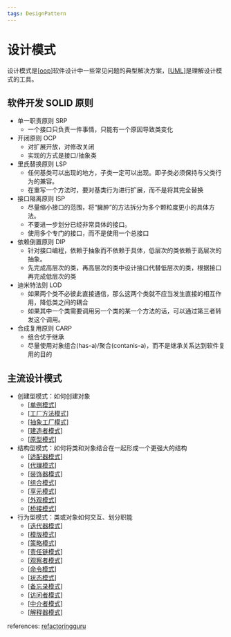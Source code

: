 ```yaml
---
tags: DesignPattern
---
```


# 设计模式

设计模式是[[oop]]软件设计中一些常见问题的典型解决方案，[[UML]]是理解设计模式的工具。

## 软件开发 SOLID 原则

- 单一职责原则 SRP
  - 一个接口只负责一件事情，只能有一个原因导致类变化
- 开闭原则 OCP
  - 对扩展开放，对修改关闭
  - 实现的方式是接口/抽象类
- 里氏替换原则 LSP
  - 任何基类可以出现的地方，子类一定可以出现。即子类必须保持与父类行为的兼容。
  - 在重写一个方法时，要对基类行为进行扩展，而不是将其完全替换
- 接口隔离原则 ISP
  - 尽量缩小接口的范围，将“臃肿”的方法拆分为多个颗粒度更小的具体方法。
  - 不要进一步划分已经非常具体的接口。
  - 使用多个专门的接口，而不是使用一个总接口
- 依赖倒置原则 DIP
  - 针对接口编程，依赖于抽象而不依赖于具体，低层次的类依赖于高层次的抽象。
  - 先完成高层次的类，再高层次的类中设计接口代替低层次的类，根据接口再完成低层次的类
- 迪米特法则 LOD
  - 如果两个类不必彼此直接通信，那么这两个类就不应当发生直接的相互作用，降低类之间的耦合
  - 如果其中一个类需要调用另一个类的某一个方法的话，可以通过第三者转发这个调用。
- 合成复用原则 CARP
  - 组合优于继承
  - 尽量使用对象组合(has-a)/聚合(contanis-a)，而不是继承关系达到软件复用的目的

## 主流设计模式

- 创建型模式：如何创建对象
  - [[单例模式]]
  - [[工厂方法模式]]
  - [[抽象工厂模式]]
  - [[建造者模式]]
  - [[原型模式]]
- 结构型模式：如何将类和对象结合在一起形成一个更强大的结构
  - [[适配器模式]]
  - [[代理模式]]
  - [[装饰器模式]]
  - [[组合模式]]
  - [[享元模式]]
  - [[外观模式]]
  - [[桥接模式]]
- 行为型模式：类或对象如何交互、划分职能
  - [[迭代器模式]]
  - [[模版模式]]
  - [[策略模式]]
  - [[责任链模式]]
  - [[观察者模式]]
  - [[命令模式]]
  - [[状态模式]]
  - [[备忘录模式]]
  - [[访问者模式]]
  - [[中介者模式]]
  - [[解释器模式]]

references: [refactoringguru](https://refactoringguru.cn/design-patterns/)

[//begin]: # "Autogenerated link references for markdown compatibility"
[oop]: oop.md "面向对象"
[uml]: ../tools/UML.md "UML 类图"
[单例模式]: creational/单例模式.md "单例"
[工厂方法模式]: creational/工厂方法模式.md "工厂方法"
[抽象工厂模式]: creational/抽象工厂模式.md "抽象工厂"
[建造者模式]: creational/建造者模式.md "建造者"
[原型模式]: creational/原型模式.md "原型"
[适配器模式]: structural/适配器模式.md "适配器"
[代理模式]: structural/代理模式.md "代理模式"
[装饰器模式]: structural/装饰器模式.md "装饰器模式"
[组合模式]: structural/组合模式.md "组合模式"
[享元模式]: structural/享元模式.md "享元模式"
[外观模式]: structural/外观模式.md "外观模式"
[桥接模式]: structural/桥接模式.md "桥接模式"
[迭代器模式]: behavioral/迭代器模式.md "迭代器模式"
[模版模式]: behavioral/模版模式.md "模版"
[策略模式]: behavioral/策略模式.md "策略模式"
[责任链模式]: behavioral/责任链模式.md "责任链模式"
[观察者模式]: behavioral/观察者模式.md "观察者模式"
[命令模式]: behavioral/命令模式.md "命令模式"
[状态模式]: behavioral/状态模式.md "状态模式"
[备忘录模式]: behavioral/备忘录模式.md "备忘录模式"
[访问者模式]: behavioral/访问者模式.md "访问者模式"
[中介者模式]: behavioral/中介者模式.md "中介者模式"
[解释器模式]: behavioral/解释器模式.md "解释器模式"
[//end]: # "Autogenerated link references"
